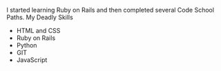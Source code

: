 I started learning Ruby on Rails and then completed several Code School Paths.
My Deadly Skills
* HTML and CSS
* Ruby on Rails
* Python
* GIT 
* JavaScript

  

